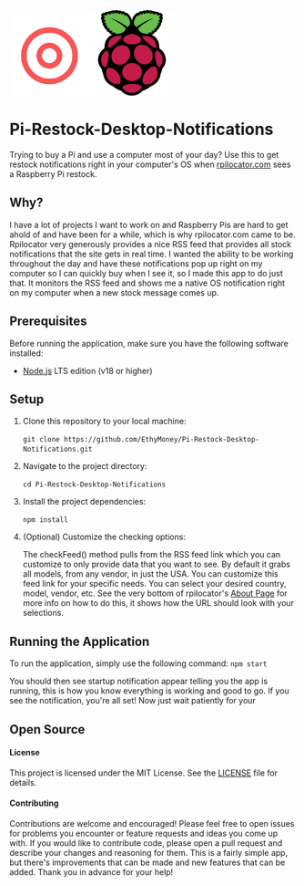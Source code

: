 <img src="assets/rpilocator-logo.png" alt="rpi-locator-logo" width="140" height="140"><img src="assets/raspberrry_pi_logo.png" alt="raspberry-pi-logo" width="150" height="150">

# Pi-Restock-Desktop-Notifications
 Trying to buy a Pi and use a computer most of your day? Use this to get restock notifications right in your computer's OS when [rpilocator.com](https://rpilocator.com/) sees a Raspberry Pi restock.

## Why?

I have a lot of projects I want to work on and Raspberry Pis are hard to get ahold of and have been for a while, which is why rpilocator.com came to be. Rpilocator very generously provides a nice RSS feed that provides all stock notifications that the site gets in real time. I wanted the ability to be working throughout the day and have these notifications pop up right on my computer so I can quickly buy when I see it, so I made this app to do just that. It monitors the RSS feed and shows me a native OS notification right on my computer when a new stock message comes up.

## Prerequisites

Before running the application, make sure you have the following software installed:

- [Node.js](https://nodejs.org/) LTS edition (v18 or higher)

## Setup

1. Clone this repository to your local machine:

    `git clone https://github.com/EthyMoney/Pi-Restock-Desktop-Notifications.git`

2. Navigate to the project directory:

    `cd Pi-Restock-Desktop-Notifications`

3. Install the project dependencies:

    `npm install`
    
4. (Optional) Customize the checking options:

    The checkFeed() method pulls from the RSS feed link which you can customize to only provide data that you want to see. By default it grabs all models, from any vendor, in just the USA. You can customize this feed link for your specific needs. You can select your desired country, model, vendor, etc. See the very bottom of rpilocator's [About Page](https://rpilocator.com/about.cfm) for more info on how to do this, it shows how the URL should look with your selections.

## Running the Application

To run the application, simply use the following command:
`npm start`

You should then see startup notification appear telling you the app is running, this is how you know everything is working and good to go. If you see the notification, you're all set! Now just wait patiently for your 

## Open Source

#### License
This project is licensed under the MIT License. See the [LICENSE](LICENSE) file for details.

#### Contributing
Contributions are welcome and encouraged! Please feel free to open issues for problems you encounter or feature requests and ideas you come up with. If you would like to contribute code, please open a pull request and describe your changes and reasoning for them. This is a fairly simple app, but there's improvements that can be made and new features that can be added. Thank you in advance for your help!
